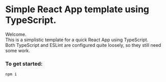 # Simple React App template using TypeScript.

Welcome.  
This is a simplistic template for a quick React App using TypeScript.  
Both TypeScript and ESLint are configured quite loosely, so they still need some work.  

### To get started:
```  
npm i  
```

